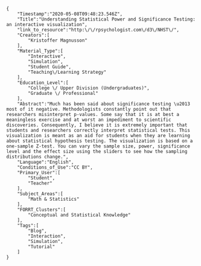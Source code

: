 
    {
        "Timestamp":"2020-05-08T09:48:23.546Z",
        "Title":"Understanding Statistical Power and Significance Testing: an interactive visualization",
        "link_to_resource":"http:\/\/rpsychologist.com\/d3\/NHST\/",
        "Creators":[
            "Kristoffer Magnusson"
        ],
        "Material_Type":[
            "Interactive",
            "Simulation",
            "Student Guide",
            "Teaching\/Learning Strategy"
        ],
        "Education_Level":[
            "College \/ Upper Division (Undergraduates)",
            "Graduate \/ Professional"
        ],
        "Abstract":"Much has been said about significance testing \u2013 most of it negative. Methodologists constantly point out that researchers misinterpret p-values. Some say that it is at best a meaningless exercise and at worst an impediment to scientific discoveries. Consequently, I believe it is extremely important that students and researchers correctly interpret statistical tests. This visualization is meant as an aid for students when they are learning about statistical hypothesis testing. The visualization is based on a one-sample Z-test. You can vary the sample size, power, significance level and the effect size using the sliders to see how the sampling distributions change.",
        "Language":"English",
        "Conditions_of_Use":"CC BY",
        "Primary_User":[
            "Student",
            "Teacher"
        ],
        "Subject_Areas":[
            "Math & Statistics"
        ],
        "FORRT_Clusters":[
            "Conceptual and Statistical Knowledge"
        ],
        "Tags":[
            "Blog",
            "Interaction",
            "Simulation",
            "Tutorial"
        ]
    }
